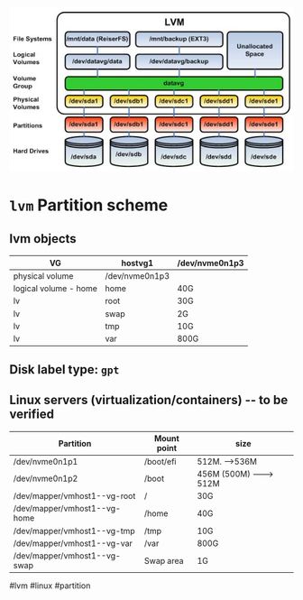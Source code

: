 

![](lvm.png)

# `lvm` Partition scheme

## lvm objects


| VG                    | hostvg1        | /dev/nvme0n1p3 |
| --------------------- | -------------- | -------------- |
| physical volume       | /dev/nvme0n1p3 |                |
| logical volume - home | home           | 40G            |
| lv                    | root           | 30G            |
| lv                    | swap           | 2G             |
| lv                    | tmp            | 10G            |
| lv                    | var            | 800G           |


## Disk label type: `gpt`

## Linux servers (virtualization/containers) -- to be verified


| Partition                    | Mount point | size                  |
| ---------------------------- | ----------- | --------------------- |
| /dev/nvme0n1p1               | /boot/efi   | 512M. -->536M         |
| /dev/nvme0n1p2               | /boot       | 456M (500M) ---> 512M |
| /dev/mapper/vmhost1--vg-root | /           | 30G                   |
| /dev/mapper/vmhost1--vg-home | /home       | 40G                   |
| /dev/mapper/vmhost1--vg-tmp  | /tmp        | 10G                   |
| /dev/mapper/vmhost1--vg-var  | /var        | 800G                  |
| /dev/mapper/vmhost1--vg-swap | Swap area   | 1G                    |



#lvm
#linux #partition
